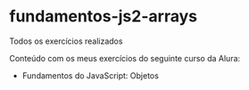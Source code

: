 # fundamentos-js2-arrays
Todos os exercícios realizados

Conteúdo com os meus exercícios do seguinte curso da Alura:

- Fundamentos do JavaScript: Objetos